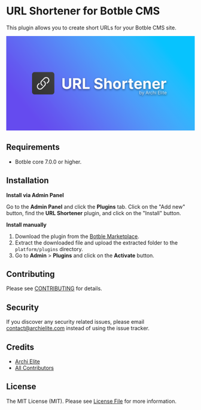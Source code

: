 # URL Shortener for Botble CMS

This plugin allows you to create short URLs for your Botble CMS site.

![](screenshot.png)

## Requirements

- Botble core 7.0.0 or higher.

## Installation

**Install via Admin Panel**

Go to the **Admin Panel** and click the **Plugins** tab. Click on the "Add new" button, find the **URL Shortener** plugin, and click on the "Install" button.

**Install manually**

1. Download the plugin from the [Botble Marketplace](https://marketplace.botble.com/products/archielite/url-shortener).
2. Extract the downloaded file and upload the extracted folder to the `platform/plugins` directory.
3. Go to **Admin** > **Plugins** and click on the **Activate** button.

## Contributing

Please see [CONTRIBUTING](CONTRIBUTING.md) for details.

## Security

If you discover any security related issues, please email contact@archielite.com instead of using the issue tracker.

## Credits

-   [Archi Elite](https://github.com/archielite)
-   [All Contributors](../../contributors)

## License

The MIT License (MIT). Please see [License File](LICENSE) for more information.
